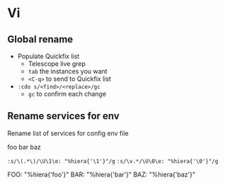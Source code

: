 # Vi

## Global rename

* Populate Quickfix list
  * Telescope live grep
  * `tab` the instances you want
  * `<C-q>` to send to Quickfix list
* `:cdo s/<find>/<replace>/gc`
  * `gc` to confirm each change

## Rename services for env

Rename list of services for config env file

foo
bar
baz

```:s/\(.*\)/\U\1\e: "%hiera{'\1'}"/g```
```:s/\v.*/\U\0\e: "%hiera{'\0'}"/g```

FOO: "%hiera{'foo'}"
BAR: "%hiera{'bar'}"
BAZ: "%hiera{'baz'}"

